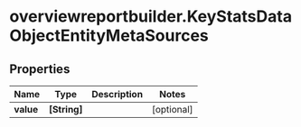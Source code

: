 # overviewreportbuilder.KeyStatsDataObjectEntityMetaSources

## Properties

Name | Type | Description | Notes
------------ | ------------- | ------------- | -------------
**value** | **[String]** |  | [optional] 


